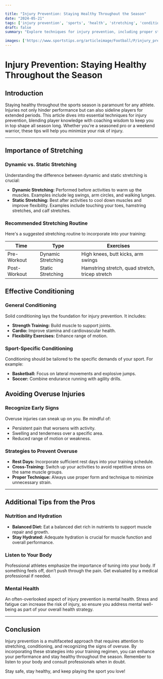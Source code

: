 ```yaml
---

title: "Injury Prevention: Staying Healthy Throughout the Season"
date: "2024-05-21"
tags: ['injury prevention', 'sports', 'health', 'stretching', 'conditioning', 'coaching', 'athlete tips', 'season longevity', 'overuse']
draft: false
summary: "Explore techniques for injury prevention, including proper stretching, conditioning, and avoiding overuse to keep athletes healthy throughout the season."

images: ['https://www.sportstips.org/articleimage/Football/P/injury_prevention_staying_healthy_throughout_the_season.webp']
---
```


# Injury Prevention: Staying Healthy Throughout the Season

## Introduction

Staying healthy throughout the sports season is paramount for any athlete. Injuries not only hinder performance but can also sideline players for extended periods. This article dives into essential techniques for injury prevention, blending player knowledge with coaching wisdom to keep you in top shape all season long. Whether you're a seasoned pro or a weekend warrior, these tips will help you minimize your risk of injury.

---

## Importance of Stretching

### Dynamic vs. Static Stretching

Understanding the difference between dynamic and static stretching is crucial:

- **Dynamic Stretching:** Performed before activities to warm up the muscles. Examples include leg swings, arm circles, and walking lunges.
- **Static Stretching:** Best after activities to cool down muscles and improve flexibility. Examples include touching your toes, hamstring stretches, and calf stretches.

### Recommended Stretching Routine

Here's a suggested stretching routine to incorporate into your training:

| Time      | Type              | Exercises                                |
|-----------|-------------------|------------------------------------------|
| Pre-Workout | Dynamic Stretching | High knees, butt kicks, arm swings       |
| Post-Workout| Static Stretching | Hamstring stretch, quad stretch, tricep stretch |

## Effective Conditioning

### General Conditioning

Solid conditioning lays the foundation for injury prevention. It includes:

- **Strength Training:** Build muscle to support joints.
- **Cardio:** Improve stamina and cardiovascular health.
- **Flexibility Exercises:** Enhance range of motion.

### Sport-Specific Conditioning

Conditioning should be tailored to the specific demands of your sport. For example:

- **Basketball:** Focus on lateral movements and explosive jumps.
- **Soccer:** Combine endurance running with agility drills.

## Avoiding Overuse Injuries

### Recognize Early Signs

Overuse injuries can sneak up on you. Be mindful of:

- Persistent pain that worsens with activity.
- Swelling and tenderness over a specific area.
- Reduced range of motion or weakness.

### Strategies to Prevent Overuse

- **Rest Days:** Incorporate sufficient rest days into your training schedule.
- **Cross-Training:** Switch up your activities to avoid repetitive stress on the same muscle groups.
- **Proper Technique:** Always use proper form and technique to minimize unnecessary strain.

---

## Additional Tips from the Pros

### Nutrition and Hydration

- **Balanced Diet:** Eat a balanced diet rich in nutrients to support muscle repair and growth.
- **Stay Hydrated:** Adequate hydration is crucial for muscle function and overall performance.

### Listen to Your Body

Professional athletes emphasize the importance of tuning into your body. If something feels off, don’t push through the pain. Get evaluated by a medical professional if needed.

### Mental Health

An often-overlooked aspect of injury prevention is mental health. Stress and fatigue can increase the risk of injury, so ensure you address mental well-being as part of your overall health strategy.

---

## Conclusion

Injury prevention is a multifaceted approach that requires attention to stretching, conditioning, and recognizing the signs of overuse. By incorporating these strategies into your training regimen, you can enhance your performance and stay healthy throughout the season. Remember to listen to your body and consult professionals when in doubt.

Stay safe, stay healthy, and keep playing the sport you love!
```